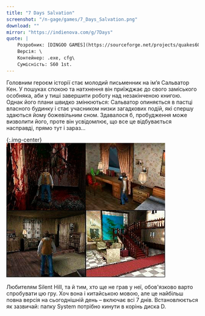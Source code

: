 ```yaml
---
title: "7 Days Salvation"
screenshot: "/n-gage/games/7_Days_Salvation.png"
download: ""
mirror: "https://indienova.com/g/7Days"
quote: |
    Розробник: [DINGOO GAMES](https://sourceforge.net/projects/quakes60/)\
    Версія: \
    Контейнер: .exe, cfg\
    Сумісність: S60 1st.
---
```


Головним героєм історії стає молодий письменник на ім’я Сальватор Кен. 
У пошуках спокою та натхнення він приїжджає до свого заміського особняка, аби у тиші завершити роботу над незакінченою книгою. 
Однак його плани швидко змінюються: Сальватор опиняється в пастці власного будинку і стає учасником низки загадкових подій, які спершу здаються йому божевільним сном. 
Здавалося б, пробудження може визволити його, проте він усвідомлює, що все це відбувається насправді, прямо тут і зараз...

{:.img-center}
![7Days](/n-gage/games/7dayssalvation.jpg)

Любителям Silent Hill, та й тим, хто ще не грав у неї, обов'язково варто спробувати цю гру. Хоч вона і китайською мовою, але це найбільш повна версія на сьогоднішній день – включає всі 7 днів. Встановлюється як зазвичай: папку System потрібно кинути в корінь диска D.